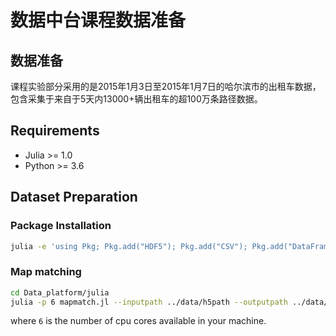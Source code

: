 # 数据中台课程数据准备

## 数据准备
课程实验部分采用的是2015年1月3日至2015年1月7日的哈尔滨市的出租车数据，包含采集于来自于5天内13000+辆出租车的超100万条路径数据。

## Requirements
- Julia >= 1.0
- Python >= 3.6

## Dataset Preparation
### Package Installation
```bash
julia -e 'using Pkg; Pkg.add("HDF5"); Pkg.add("CSV"); Pkg.add("DataFrames"); Pkg.add("Distances"); Pkg.add("StatsBase"); Pkg.add("JSON"); Pkg.add("Lazy"); Pkg.add("JLD2"); Pkg.add("ArgParse"); Pkg.add("FileIO")'
```
### Map matching
```bash
cd Data_platform/julia
julia -p 6 mapmatch.jl --inputpath ../data/h5path --outputpath ../data/jldpath
```
where `6` is the number of cpu cores available in your machine.